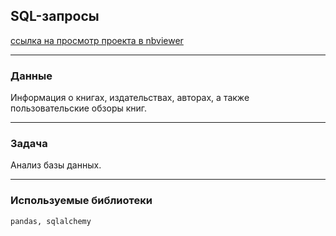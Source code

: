 ## SQL-запросы

[ссылка на просмотр проекта в nbviewer](https://nbviewer.jupyter.org/github/NESDS/praktikum_yandex_projects/blob/main/2021_06_06_SQL/2021_06_06_SQL.ipynb)

---
### Данные
 Информация о книгах, издательствах, авторах, а также пользовательские обзоры книг.

---
### Задача
Анализ базы данных.

---
### Используемые библиотеки
``` pandas, sqlalchemy ```
